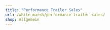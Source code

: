 ```yaml
---
title: "Performance Trailer Sales"
url: /white-marsh/performance-trailer-sales/
shop: Allgemein
---
```

